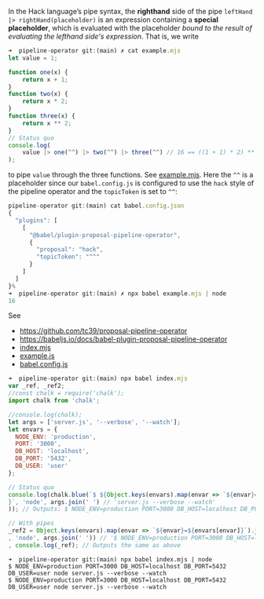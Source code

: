 In the Hack language’s pipe syntax, the **righthand** side of the pipe `leftHand |> rightHand(placeholder)`
is an expression containing a **special placeholder**, 
which is evaluated with the placeholder *bound to the result of evaluating the lefthand side's expression*. 
That is, we write 

```js
➜  pipeline-operator git:(main) ✗ cat example.mjs 
let value = 1;

function one(x) {
    return x + 1;
}
function two(x) {
    return x * 2;
}
function three(x) {
    return x ** 2;
}
// Status quo
console.log(
    value |> one(^^) |> two(^^) |> three(^^) // 16 == ((1 + 1) * 2) ** 2
); 
```

to pipe `value` through the three functions. See [example.mjs](example.mjs). Here the `^^` is a placeholder since our
`babel.config.js` is configured to use the `hack` style of the pipeline operator and the `topicToken` is set to  `^^`:


```js 
pipeline-operator git:(main) cat babel.config.json 
{
  "plugins": [
    [
      "@babel/plugin-proposal-pipeline-operator", 
      { 
        "proposal": "hack", 
        "topicToken": "^^" 
      }
    ]
  ]
}%  
➜  pipeline-operator git:(main) ✗ npx babel example.mjs | node
16
```

See 

- https://github.com/tc39/proposal-pipeline-operator
- https://babeljs.io/docs/babel-plugin-proposal-pipeline-operator
- [index.mjs](index.mjs)
- [example.js](example.js)
- [babel.config.js](babel.config.js)

```js 
➜  pipeline-operator git:(main) npx babel index.mjs       
var _ref, _ref2;
//const chalk = require('chalk');
import chalk from 'chalk';

//console.log(chalk);
let args = ['server.js', '--verbose', '--watch'];
let envars = {
  NODE_ENV: 'production',
  PORT: '3000',
  DB_HOST: 'localhost',
  DB_PORT: '5432',
  DB_USER: 'user'
};

// Status quo
console.log(chalk.blue(`$ ${Object.keys(envars).map(envar => `${envar}=${envars[envar]}`).join(' ') // 'NODE_ENV=production PORT=3000 DB_HOST=localhost DB_PORT=5432 DB_USER=user'
}`, 'node', args.join(' ') // 'server.js --verbose --watch'
)); // Outputs: $ NODE_ENV=production PORT=3000 DB_HOST=localhost DB_PORT=5432 DB_USER=user node server.js --verbose --watch

// With pipes
_ref2 = Object.keys(envars).map(envar => `${envar}=${envars[envar]}`).join(' '), _ref = chalk.red(`$ ${_ref2}` // '$ NODE_ENV=production PORT=3000 DB_HOST=localhost DB_PORT=5432 DB_USER=user'
, 'node', args.join(' ')) // '$ NODE_ENV=production PORT=3000 DB_HOST=localhost DB_PORT=5432 DB_USER=user node server.js --verbose --watch'
, console.log(_ref); // Outputs the same as above
```

```
➜  pipeline-operator git:(main) npx babel index.mjs | node
$ NODE_ENV=production PORT=3000 DB_HOST=localhost DB_PORT=5432 DB_USER=user node server.js --verbose --watch
$ NODE_ENV=production PORT=3000 DB_HOST=localhost DB_PORT=5432 DB_USER=user node server.js --verbose --watch
```